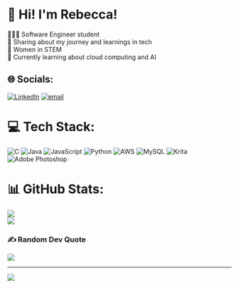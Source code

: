 # 💫 Hi! I'm Rebecca!
👩🏻‍💻 Software Engineer student <br>🎨 Sharing about my journey and learnings in tech<br>🌷 Women in STEM<br>💭 Currently learning about cloud computing and AI


## 🌐 Socials:
[![LinkedIn](https://img.shields.io/badge/LinkedIn-%230077B5.svg?logo=linkedin&logoColor=white)](https://www.linkedin.com/in/rebecca-mcdonnell-a55833248) [![email](https://img.shields.io/badge/Email-D14836?logo=gmail&logoColor=white)](mailto:beccabessa2@gmail.com) 

# 💻 Tech Stack:
![C](https://img.shields.io/badge/c-%2300599C.svg?style=flat&logo=c&logoColor=white) ![Java](https://img.shields.io/badge/java-%23ED8B00.svg?style=flat&logo=openjdk&logoColor=white) ![JavaScript](https://img.shields.io/badge/javascript-%23323330.svg?style=flat&logo=javascript&logoColor=%23F7DF1E) ![Python](https://img.shields.io/badge/python-3670A0?style=flat&logo=python&logoColor=ffdd54) ![AWS](https://img.shields.io/badge/AWS-%23FF9900.svg?style=flat&logo=amazon-aws&logoColor=white) ![MySQL](https://img.shields.io/badge/mysql-4479A1.svg?style=flat&logo=mysql&logoColor=white) ![Krita](https://img.shields.io/badge/Krita-203759?style=flat&logo=krita&logoColor=EEF37B) ![Adobe Photoshop](https://img.shields.io/badge/adobe%20photoshop-%2331A8FF.svg?style=flat&logo=adobe%20photoshop&logoColor=white)
# 📊 GitHub Stats:
![](https://github-readme-stats.vercel.app/api?username=scar-xw&theme=radical&hide_border=true&include_all_commits=true&count_private=false)<br/>
![](https://nirzak-streak-stats.vercel.app/?user=scar-xw&theme=radical&hide_border=true)<br/>

### ✍️ Random Dev Quote
![](https://quotes-github-readme.vercel.app/api?type=horizontal&theme=radical)

---
[![](https://visitcount.itsvg.in/api?id=scar-xw&icon=0&color=0)](https://visitcount.itsvg.in)

<!-- Proudly created with GPRM ( https://gprm.itsvg.in ) -->
